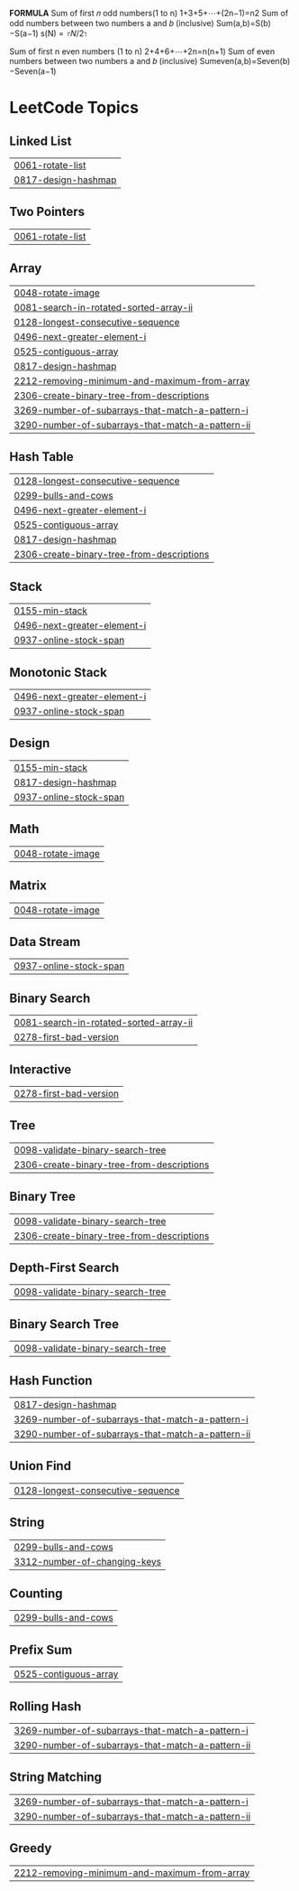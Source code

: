 **FORMULA**
Sum of first 𝑛 odd numbers(1 to n)
1+3+5+⋯+(2n−1)=n2
Sum of odd numbers between two numbers a and 𝑏 (inclusive)
Sum(a,b)=S(b)−S(a−1)
s(N) = ⌈𝑁/2⌉

Sum of first n even numbers (1 to n)
2+4+6+⋯+2n=n(n+1)
Sum of even numbers between two numbers a and 𝑏 (inclusive)
Sumeven​(a,b)=Seven​(b)−Seven​(a−1)

<!---LeetCode Topics Start-->
# LeetCode Topics
## Linked List
|  |
| ------- |
| [0061-rotate-list](https://github.com/Omprakash23081/LEETCODE/tree/master/0061-rotate-list) |
| [0817-design-hashmap](https://github.com/Omprakash23081/LEETCODE/tree/master/0817-design-hashmap) |
## Two Pointers
|  |
| ------- |
| [0061-rotate-list](https://github.com/Omprakash23081/LEETCODE/tree/master/0061-rotate-list) |
## Array
|  |
| ------- |
| [0048-rotate-image](https://github.com/Omprakash23081/LEETCODE/tree/master/0048-rotate-image) |
| [0081-search-in-rotated-sorted-array-ii](https://github.com/Omprakash23081/LEETCODE/tree/master/0081-search-in-rotated-sorted-array-ii) |
| [0128-longest-consecutive-sequence](https://github.com/Omprakash23081/LEETCODE/tree/master/0128-longest-consecutive-sequence) |
| [0496-next-greater-element-i](https://github.com/Omprakash23081/LEETCODE/tree/master/0496-next-greater-element-i) |
| [0525-contiguous-array](https://github.com/Omprakash23081/LEETCODE/tree/master/0525-contiguous-array) |
| [0817-design-hashmap](https://github.com/Omprakash23081/LEETCODE/tree/master/0817-design-hashmap) |
| [2212-removing-minimum-and-maximum-from-array](https://github.com/Omprakash23081/LEETCODE/tree/master/2212-removing-minimum-and-maximum-from-array) |
| [2306-create-binary-tree-from-descriptions](https://github.com/Omprakash23081/LEETCODE/tree/master/2306-create-binary-tree-from-descriptions) |
| [3269-number-of-subarrays-that-match-a-pattern-i](https://github.com/Omprakash23081/LEETCODE/tree/master/3269-number-of-subarrays-that-match-a-pattern-i) |
| [3290-number-of-subarrays-that-match-a-pattern-ii](https://github.com/Omprakash23081/LEETCODE/tree/master/3290-number-of-subarrays-that-match-a-pattern-ii) |
## Hash Table
|  |
| ------- |
| [0128-longest-consecutive-sequence](https://github.com/Omprakash23081/LEETCODE/tree/master/0128-longest-consecutive-sequence) |
| [0299-bulls-and-cows](https://github.com/Omprakash23081/LEETCODE/tree/master/0299-bulls-and-cows) |
| [0496-next-greater-element-i](https://github.com/Omprakash23081/LEETCODE/tree/master/0496-next-greater-element-i) |
| [0525-contiguous-array](https://github.com/Omprakash23081/LEETCODE/tree/master/0525-contiguous-array) |
| [0817-design-hashmap](https://github.com/Omprakash23081/LEETCODE/tree/master/0817-design-hashmap) |
| [2306-create-binary-tree-from-descriptions](https://github.com/Omprakash23081/LEETCODE/tree/master/2306-create-binary-tree-from-descriptions) |
## Stack
|  |
| ------- |
| [0155-min-stack](https://github.com/Omprakash23081/LEETCODE/tree/master/0155-min-stack) |
| [0496-next-greater-element-i](https://github.com/Omprakash23081/LEETCODE/tree/master/0496-next-greater-element-i) |
| [0937-online-stock-span](https://github.com/Omprakash23081/LEETCODE/tree/master/0937-online-stock-span) |
## Monotonic Stack
|  |
| ------- |
| [0496-next-greater-element-i](https://github.com/Omprakash23081/LEETCODE/tree/master/0496-next-greater-element-i) |
| [0937-online-stock-span](https://github.com/Omprakash23081/LEETCODE/tree/master/0937-online-stock-span) |
## Design
|  |
| ------- |
| [0155-min-stack](https://github.com/Omprakash23081/LEETCODE/tree/master/0155-min-stack) |
| [0817-design-hashmap](https://github.com/Omprakash23081/LEETCODE/tree/master/0817-design-hashmap) |
| [0937-online-stock-span](https://github.com/Omprakash23081/LEETCODE/tree/master/0937-online-stock-span) |
## Math
|  |
| ------- |
| [0048-rotate-image](https://github.com/Omprakash23081/LEETCODE/tree/master/0048-rotate-image) |
## Matrix
|  |
| ------- |
| [0048-rotate-image](https://github.com/Omprakash23081/LEETCODE/tree/master/0048-rotate-image) |
## Data Stream
|  |
| ------- |
| [0937-online-stock-span](https://github.com/Omprakash23081/LEETCODE/tree/master/0937-online-stock-span) |
## Binary Search
|  |
| ------- |
| [0081-search-in-rotated-sorted-array-ii](https://github.com/Omprakash23081/LEETCODE/tree/master/0081-search-in-rotated-sorted-array-ii) |
| [0278-first-bad-version](https://github.com/Omprakash23081/LEETCODE/tree/master/0278-first-bad-version) |
## Interactive
|  |
| ------- |
| [0278-first-bad-version](https://github.com/Omprakash23081/LEETCODE/tree/master/0278-first-bad-version) |
## Tree
|  |
| ------- |
| [0098-validate-binary-search-tree](https://github.com/Omprakash23081/LEETCODE/tree/master/0098-validate-binary-search-tree) |
| [2306-create-binary-tree-from-descriptions](https://github.com/Omprakash23081/LEETCODE/tree/master/2306-create-binary-tree-from-descriptions) |
## Binary Tree
|  |
| ------- |
| [0098-validate-binary-search-tree](https://github.com/Omprakash23081/LEETCODE/tree/master/0098-validate-binary-search-tree) |
| [2306-create-binary-tree-from-descriptions](https://github.com/Omprakash23081/LEETCODE/tree/master/2306-create-binary-tree-from-descriptions) |
## Depth-First Search
|  |
| ------- |
| [0098-validate-binary-search-tree](https://github.com/Omprakash23081/LEETCODE/tree/master/0098-validate-binary-search-tree) |
## Binary Search Tree
|  |
| ------- |
| [0098-validate-binary-search-tree](https://github.com/Omprakash23081/LEETCODE/tree/master/0098-validate-binary-search-tree) |
## Hash Function
|  |
| ------- |
| [0817-design-hashmap](https://github.com/Omprakash23081/LEETCODE/tree/master/0817-design-hashmap) |
| [3269-number-of-subarrays-that-match-a-pattern-i](https://github.com/Omprakash23081/LEETCODE/tree/master/3269-number-of-subarrays-that-match-a-pattern-i) |
| [3290-number-of-subarrays-that-match-a-pattern-ii](https://github.com/Omprakash23081/LEETCODE/tree/master/3290-number-of-subarrays-that-match-a-pattern-ii) |
## Union Find
|  |
| ------- |
| [0128-longest-consecutive-sequence](https://github.com/Omprakash23081/LEETCODE/tree/master/0128-longest-consecutive-sequence) |
## String
|  |
| ------- |
| [0299-bulls-and-cows](https://github.com/Omprakash23081/LEETCODE/tree/master/0299-bulls-and-cows) |
| [3312-number-of-changing-keys](https://github.com/Omprakash23081/LEETCODE/tree/master/3312-number-of-changing-keys) |
## Counting
|  |
| ------- |
| [0299-bulls-and-cows](https://github.com/Omprakash23081/LEETCODE/tree/master/0299-bulls-and-cows) |
## Prefix Sum
|  |
| ------- |
| [0525-contiguous-array](https://github.com/Omprakash23081/LEETCODE/tree/master/0525-contiguous-array) |
## Rolling Hash
|  |
| ------- |
| [3269-number-of-subarrays-that-match-a-pattern-i](https://github.com/Omprakash23081/LEETCODE/tree/master/3269-number-of-subarrays-that-match-a-pattern-i) |
| [3290-number-of-subarrays-that-match-a-pattern-ii](https://github.com/Omprakash23081/LEETCODE/tree/master/3290-number-of-subarrays-that-match-a-pattern-ii) |
## String Matching
|  |
| ------- |
| [3269-number-of-subarrays-that-match-a-pattern-i](https://github.com/Omprakash23081/LEETCODE/tree/master/3269-number-of-subarrays-that-match-a-pattern-i) |
| [3290-number-of-subarrays-that-match-a-pattern-ii](https://github.com/Omprakash23081/LEETCODE/tree/master/3290-number-of-subarrays-that-match-a-pattern-ii) |
## Greedy
|  |
| ------- |
| [2212-removing-minimum-and-maximum-from-array](https://github.com/Omprakash23081/LEETCODE/tree/master/2212-removing-minimum-and-maximum-from-array) |
<!---LeetCode Topics End-->